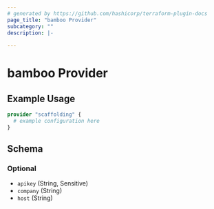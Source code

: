 ```yaml
---
# generated by https://github.com/hashicorp/terraform-plugin-docs
page_title: "bamboo Provider"
subcategory: ""
description: |-
  
---
```


# bamboo Provider



## Example Usage

```terraform
provider "scaffolding" {
  # example configuration here
}
```

<!-- schema generated by tfplugindocs -->
## Schema

### Optional

- `apikey` (String, Sensitive)
- `company` (String)
- `host` (String)
